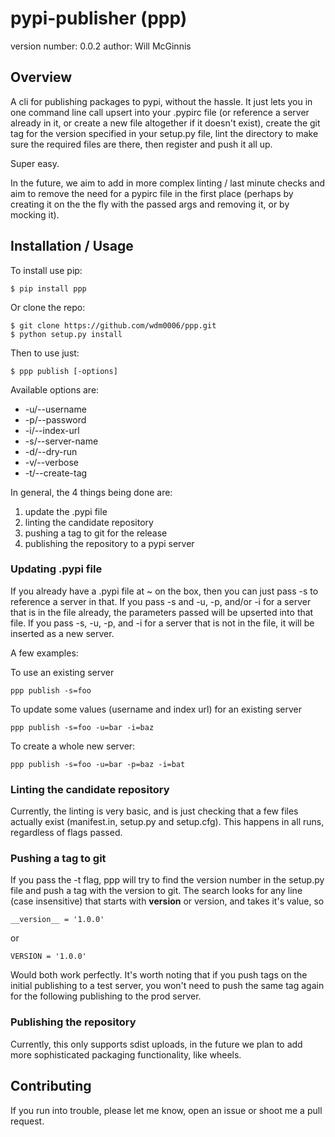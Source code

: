 pypi-publisher (ppp)
====================

version number: 0.0.2
author: Will McGinnis

Overview
--------

A cli for publishing packages to pypi, without the hassle. It just lets you in one command line call upsert into your 
.pypirc file (or reference a server already in it, or create a new file altogether if it doesn't exist), create the git
tag for the version specified in your setup.py file, lint the directory to make sure the required files are there, then 
register and push it all up.

Super easy.

In the future, we aim to add in more complex linting / last minute checks and aim to remove the need for a pypirc file 
in the first place (perhaps by creating it on the the fly with the passed args and removing it, or by mocking it).

Installation / Usage
--------------------

To install use pip:

    $ pip install ppp


Or clone the repo:

    $ git clone https://github.com/wdm0006/ppp.git
    $ python setup.py install
    
Then to use just:

    $ ppp publish [-options]

Available options are:

 * -u/--username
 * -p/--password
 * -i/--index-url
 * -s/--server-name
 * -d/--dry-run
 * -v/--verbose
 * -t/--create-tag

In general, the 4 things being done are:

 1. update the .pypi file
 2. linting the candidate repository
 3. pushing a tag to git for the release
 4. publishing the repository to a pypi server
 
### Updating .pypi file

If you already have a .pypi file at ~ on the box, then you can just pass -s to reference a server in that.  If you pass
-s and -u, -p, and/or -i for a server that is in the file already, the parameters passed will be upserted into that 
file.  If you pass -s, -u, -p, and -i for a server that is not in the file, it will be inserted as a new server.

A few examples:

To use an existing server

    ppp publish -s=foo
    
To update some values (username and index url) for an existing server

    ppp publish -s=foo -u=bar -i=baz
    
To create a whole new server:

    ppp publish -s=foo -u=bar -p=baz -i=bat

### Linting the candidate repository

Currently, the linting is very basic, and is just checking that a few files actually exist (manifest.in, setup.py and 
setup.cfg).  This happens in all runs, regardless of flags passed.

### Pushing a tag to git

If you pass the -t flag, ppp will try to find the version number in the setup.py file and push a tag with the version to
git.  The search looks for any line (case insensitive) that starts with __version__ or version, and takes it's value, so

    __version__ = '1.0.0'

or 

    VERSION = '1.0.0'
    
Would both work perfectly. It's worth noting that if you push tags on the initial publishing to a test server, you won't 
need to push the same tag again for the following publishing to the prod server.

### Publishing the repository 

Currently, this only supports sdist uploads, in the future we plan to add more sophisticated packaging functionality, 
like wheels.

Contributing
------------

If you run into trouble, please let me know, open an issue or shoot me a pull request. 